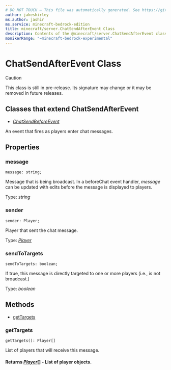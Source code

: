 ```yaml
---
# DO NOT TOUCH — This file was automatically generated. See https://github.com/mojang/minecraftapidocsgenerator to modify descriptions, examples, etc.
author: jakeshirley
ms.author: jashir
ms.service: minecraft-bedrock-edition
title: minecraft/server.ChatSendAfterEvent Class
description: Contents of the @minecraft/server.ChatSendAfterEvent class.
monikerRange: "=minecraft-bedrock-experimental"
---
```

# ChatSendAfterEvent Class

> [!CAUTION]
> This class is still in pre-release.  Its signature may change or it may be removed in future releases.

## Classes that extend ChatSendAfterEvent
- [*ChatSendBeforeEvent*](ChatSendBeforeEvent.md)

An event that fires as players enter chat messages.

## Properties

### **message**
`message: string;`

Message that is being broadcast. In a beforeChat event handler, _message_ can be updated with edits before the message is displayed to players.

Type: *string*

### **sender**
`sender: Player;`

Player that sent the chat message.

Type: [*Player*](Player.md)

### **sendToTargets**
`sendToTargets: boolean;`

If true, this message is directly targeted to one or more players (i.e., is not broadcast.)

Type: *boolean*

## Methods
- [getTargets](#gettargets)

### **getTargets**
`
getTargets(): Player[]
`

List of players that will receive this message.

#### **Returns** [*Player*](Player.md)[] - List of player objects.
